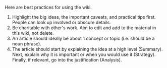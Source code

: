 Here are best practices for using the wiki.

1. Highlight the big ideas, the important caveats, and practical tips first. People can look up involved or obscure details.
2. Be charitable with other's work. Aim to edit and add to the material in this wiki, not delete.
3. An article should ideally be about 1 concept or topic (i.e. should be a noun phrase).
4. The article should start by explaining the idea at a high level (Summary). Next, explain why it is important or when you would use it (Strategy). Finally, if relevant, go into the justification (Analysis).
